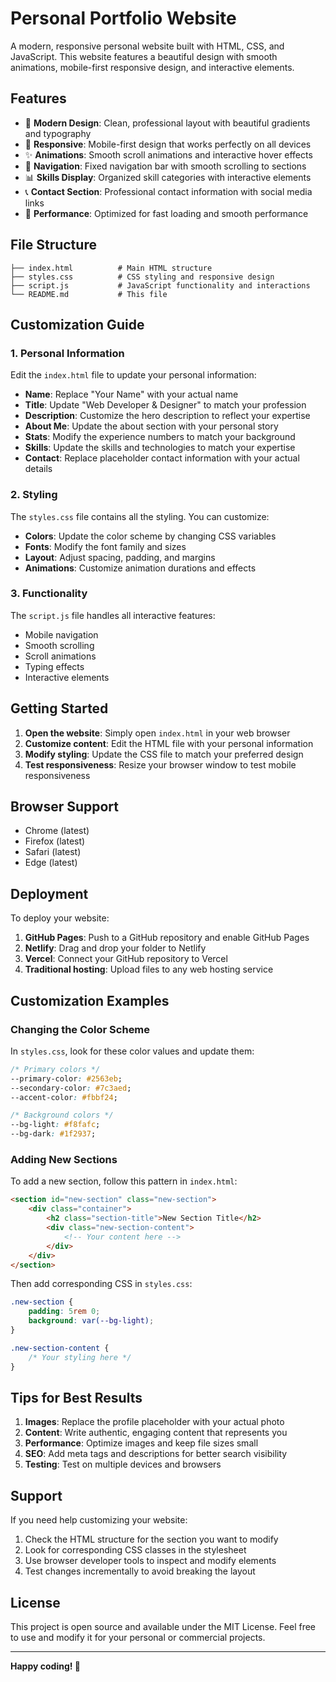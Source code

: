 # Personal Portfolio Website

A modern, responsive personal website built with HTML, CSS, and JavaScript. This website features a beautiful design with smooth animations, mobile-first responsive design, and interactive elements.

## Features

- 🎨 **Modern Design**: Clean, professional layout with beautiful gradients and typography
- 📱 **Responsive**: Mobile-first design that works perfectly on all devices
- ✨ **Animations**: Smooth scroll animations and interactive hover effects
- 🧭 **Navigation**: Fixed navigation bar with smooth scrolling to sections
- 📊 **Skills Display**: Organized skill categories with interactive elements
- 📞 **Contact Section**: Professional contact information with social media links
- 🚀 **Performance**: Optimized for fast loading and smooth performance

## File Structure

```
├── index.html          # Main HTML structure
├── styles.css          # CSS styling and responsive design
├── script.js           # JavaScript functionality and interactions
└── README.md           # This file
```

## Customization Guide

### 1. Personal Information

Edit the `index.html` file to update your personal information:

- **Name**: Replace "Your Name" with your actual name
- **Title**: Update "Web Developer & Designer" to match your profession
- **Description**: Customize the hero description to reflect your expertise
- **About Me**: Update the about section with your personal story
- **Stats**: Modify the experience numbers to match your background
- **Skills**: Update the skills and technologies to match your expertise
- **Contact**: Replace placeholder contact information with your actual details

### 2. Styling

The `styles.css` file contains all the styling. You can customize:

- **Colors**: Update the color scheme by changing CSS variables
- **Fonts**: Modify the font family and sizes
- **Layout**: Adjust spacing, padding, and margins
- **Animations**: Customize animation durations and effects

### 3. Functionality

The `script.js` file handles all interactive features:

- Mobile navigation
- Smooth scrolling
- Scroll animations
- Typing effects
- Interactive elements

## Getting Started

1. **Open the website**: Simply open `index.html` in your web browser
2. **Customize content**: Edit the HTML file with your personal information
3. **Modify styling**: Update the CSS file to match your preferred design
4. **Test responsiveness**: Resize your browser window to test mobile responsiveness

## Browser Support

- Chrome (latest)
- Firefox (latest)
- Safari (latest)
- Edge (latest)

## Deployment

To deploy your website:

1. **GitHub Pages**: Push to a GitHub repository and enable GitHub Pages
2. **Netlify**: Drag and drop your folder to Netlify
3. **Vercel**: Connect your GitHub repository to Vercel
4. **Traditional hosting**: Upload files to any web hosting service

## Customization Examples

### Changing the Color Scheme

In `styles.css`, look for these color values and update them:

```css
/* Primary colors */
--primary-color: #2563eb;
--secondary-color: #7c3aed;
--accent-color: #fbbf24;

/* Background colors */
--bg-light: #f8fafc;
--bg-dark: #1f2937;
```

### Adding New Sections

To add a new section, follow this pattern in `index.html`:

```html
<section id="new-section" class="new-section">
    <div class="container">
        <h2 class="section-title">New Section Title</h2>
        <div class="new-section-content">
            <!-- Your content here -->
        </div>
    </div>
</section>
```

Then add corresponding CSS in `styles.css`:

```css
.new-section {
    padding: 5rem 0;
    background: var(--bg-light);
}

.new-section-content {
    /* Your styling here */
}
```

## Tips for Best Results

1. **Images**: Replace the profile placeholder with your actual photo
2. **Content**: Write authentic, engaging content that represents you
3. **Performance**: Optimize images and keep file sizes small
4. **SEO**: Add meta tags and descriptions for better search visibility
5. **Testing**: Test on multiple devices and browsers

## Support

If you need help customizing your website:

1. Check the HTML structure for the section you want to modify
2. Look for corresponding CSS classes in the stylesheet
3. Use browser developer tools to inspect and modify elements
4. Test changes incrementally to avoid breaking the layout

## License

This project is open source and available under the MIT License. Feel free to use and modify it for your personal or commercial projects.

---

**Happy coding! 🚀**
